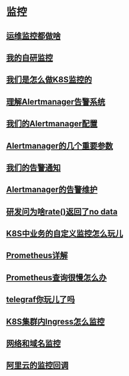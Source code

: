 # 监控

## [运维监控都做啥](./监控概述.md)

## [我的自研监控](./自研监控.md)

## [我们是怎么做K8S监控的](./K8S监控.md)

## [理解Alertmanager告警系统](./Alertmanager告警系统.md)

## [我们的Alertmanager配置](./alertmanager配置.md)

## [Alertmanager的几个重要参数](./Alertmanager的几个重要参数.md)

## [我们的告警通知](./alertmanager_webhook.md)

## [Alertmanager的告警维护](./silence.md)

## [研发问为啥rate()返回了no data](./promql_rate.md)

## [K8S中业务的自定义监控怎么玩儿](./K8S自定义监控.md)

## [Prometheus详解](./Prometheus详解.md)

## [Prometheus查询很慢怎么办](./prometheus_cache.md)

## [telegraf你玩儿了吗](./telegraf.md)

## [K8S集群内Ingress怎么监控](./ingress.md)

## [网络和域名监控](./blackbox.md)

## [阿里云的监控回调](./callback.md)